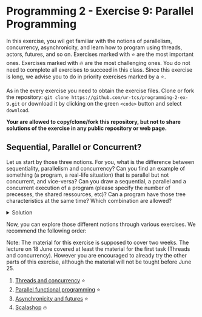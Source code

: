 # Programming 2 - Exercise 9: Parallel Programming

In this exercise, you wil get familiar with the notions of parallelism, concurrency, asynchronicity, and learn how to program using threads, actors, futures, and so on. Exercises marked with ⭐️ are the most important ones. Exercises marked with 🔥 are the most challenging ones. You do not need to complete all exercises to succeed in this class. Since this exercise is long, we advise you to do in priority exercises marked by a ⭐️.

As in the every exercise you need to obtain the exercise files. Clone or fork the repository: `git clone https://github.com/ur-tcs/programming-2-ex-9.git` or download it by clicking on the green `<code>` button and select `download`.

__Your are allowed to copy/clone/fork this repository, but not to share solutions of the exercise in any public repository or web page.__

## Sequential, Parallel or Concurrent?  

Let us start by those three notions. For you, what is the difference between sequentiality, parallelism and concurrency? Can you find an example of something (a program, a real-life situation) that is parallel but not concurrent, and vice-versa? Can you draw a sequential, a parallel and a concurrent execution of a program (please specify the number of precesses, the shared ressources, etc)? Can a program have those tree characteristics at the same time? Which combination are allowed? 

<details>
  <summary>Solution</summary>

* In a sequential execution, every action is executed one after the other.
* Parallelism refers to the *behaviour of the program at running time*. In a parallel execution (with more than one process), the two processes are working at the exact same time. 
* Concurrency refers to the *conceptual* part of a program. In a concurrent execution (with more than one process accessing a shared ressource), different process are working on the same shared ressource.


![seq-conc](seq-conc.png) 

* Sequential: (e.g.: a supermarket with only one cashier). Sequential activities depends from each other and are not executed simultaneously, and so they cannot be parallel or concurrent.
* Parallel but not concurrent: more than one process and no shared ressources (e.g.: a restaurant, each client eating its own food at the same time).
* Concurrent but not parallel: more than on process accessing the same ressource at different times (e.g.: cashiers incrementing the global sale amount). 
* Parallel and concurrent: more than one process accessing a shared ressource at the same time (e.g.: multiple reads in a database, human breathing in a classroom).

![conc-para](conc-para.png)

</details>

Now, you can explore those different notions through various exercises. We recommend the following order:

Note: The material for this exercise is supposed to cover two weeks. The lecture on 18 June covered at least the material for the first task (Threads and concurrency). However you are encouraged to already try the other parts of this exercise, although the material will not be tought before June 25.

1. [Threads and concurrency](./threads/) ⭐️
2. [Parallel functional programming](./parallelism/) ⭐️
3. [Asynchronicity and futures](./futures/) ⭐️
4. [Scalashop](./scalashop/) 🔥